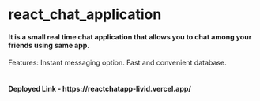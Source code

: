 # react_chat_application
<h4>It is a small real time chat application that allows you to chat among your friends using same app.</h4>
<table>
  
Features:
Instant messaging option.
Fast and convenient database.</h4>
  
  </table>

<h4>Deployed Link - https://reactchatapp-livid.vercel.app/ </h4>
